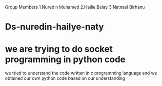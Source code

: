 Group Members
1.Nuredin Muhamed
2.Hailie Belay 
3.Natnael Birhanu

# Ds-nuredin-hailye-naty
# we are trying to do socket programming in python code
we tried to understand the code written in c programming language and we obtained our own python code based on our understanding

